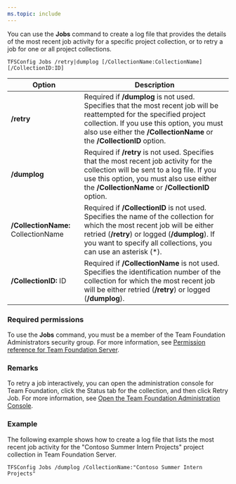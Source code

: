 ```yaml
---
ms.topic: include
---
```


You can use the **Jobs** command to create a log file that provides the details of the most recent job activity for a specific project collection,
or to retry a job for one or all project collections.

	TFSConfig Jobs /retry|dumplog [/CollectionName:CollectionName] [/CollectionID:ID]

<table>
	<thead>
		<tr>
			<th>Option</th>
			<th>Description</th>
		</tr>
	</thead>
	<tbody>
		<tr>
			<td><strong>/retry</strong></td>
			<td>Required if <strong>/dumplog</strong> is not used. Specifies that the most recent job will be reattempted for the specified project collection. If you use this option, you must also use either the <strong>/CollectionName</strong> or the <strong>/CollectionID</strong> option.</td>
		</tr>
		<tr>
			<td><strong>/dumplog</strong></td>
			<td>Required if <strong>/retry</strong> is not used. Specifies that the most recent job activity for the collection will be sent to a log file. If you use this option, you must also use either the <strong>/CollectionName</strong> or <strong>/CollectionID</strong> option.</td>
		</tr>
		<tr>
			<td><strong>/CollectionName:</strong> CollectionName</td>
			<td>Required if <strong>/CollectionID</strong> is not used. Specifies the name of the collection for which the most recent job will be either retried (<strong>/retry</strong>) or logged (<strong>/dumplog</strong>). If you want to specify all collections, you can use an asterisk (*).</td>
		</tr>
		<tr>
			<td><strong>/CollectionID:</strong> ID</td>
			<td>Required if <strong>/CollectionName</strong> is not used. Specifies the identification number of the collection for which the most recent job will be either retried (<strong>/retry</strong>) or logged (<strong>/dumplog</strong>).</td>
		</tr>
	</tbody>
</table>

### Required permissions

To use the **Jobs** command, you must be a member of the Team Foundation Administrators security group. For more information, see [Permission reference for Team Foundation Server](/azure/devops/security/permissions).

### Remarks

To retry a job interactively, you can open the administration console for Team Foundation, click the Status tab for the collection, and then click Retry Job.
For more information, see [Open the Team Foundation Administration Console](https://msdn.microsoft.com/library/d4e7d06b-fd68-43d1-8baf-ce31c8989a02).

### Example

The following example shows how to create a log file that lists the most recent job activity for the "Contoso Summer Intern Projects" project collection in Team Foundation Server.

    TFSConfig Jobs /dumplog /CollectionName:"Contoso Summer Intern Projects"
